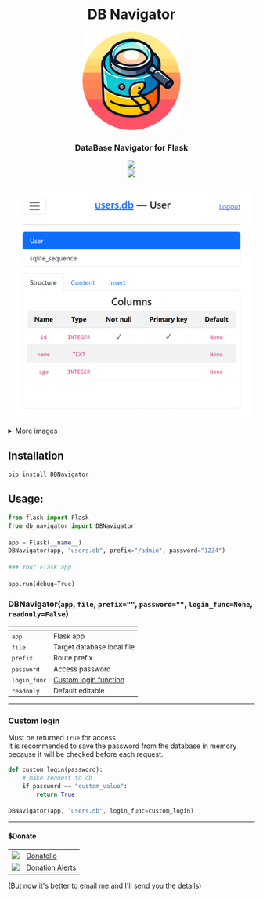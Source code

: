 <h1 align="center">DB Navigator</h1>
<p align="center">
    <img src="https://raw.githubusercontent.com/SuperZombi/DBNavigator/main/github/images/logo.png" width="200">
</p>
<h3 align="center">DataBase Navigator for Flask</h3>
<p align="center">
    <img src="https://shields.io/badge/version-v0.1.2-blue"></br>
    <a href="#donate"><img src="https://shields.io/badge/💲-Support_the_Project-green"></a>
</p>
<p align="center">
    <img width="500px" src="https://raw.githubusercontent.com/SuperZombi/DBNavigator/main/github/images/preview.png">
</p>

<details>
<summary>More images</summary>
<p align="center">
    <img width="500px" src="https://raw.githubusercontent.com/SuperZombi/DBNavigator/main/github/images/preview_dark.png"></br>
    <img width="500px" src="https://raw.githubusercontent.com/SuperZombi/DBNavigator/main/github/images/preview_edit.png"></br>
    <img width="500px" src="https://raw.githubusercontent.com/SuperZombi/DBNavigator/main/github/images/preview_sql.png">
</p>
</details>


## Installation
```
pip install DBNavigator
```

## Usage:
```python
from flask import Flask
from db_navigator import DBNavigator

app = Flask(__name__)
DBNavigator(app, "users.db", prefix="/admin", password="1234")

### Your Flask app

app.run(debug=True)
```

### DBNavigator(`app`, `file`, `prefix=""`, `password=""`, `login_func=None`, `readonly=False`)
| <!-- --> | <!-- --> |
|----------|----------|
| `app`    | Flask app |
| `file`   | Target database local file|
| `prefix`   | Route prefix |
| `password`   | Access password |
| `login_func`   | [Custom login function](#custom-login) |
| `readonly`   | Default editable |

<hr>

### Custom login
Must be returned `True` for access.<br>
It is recommended to save the password from the database in memory because it will be checked before each request.
```python
def custom_login(password):
	# make request to db
	if password == "custom_value":
		return True	

DBNavigator(app, "users.db", login_func=custom_login)
```


<hr>

#### 💲Donate

<table>
  <tr>
    <td>
       <img width="18px" src="https://www.google.com/s2/favicons?domain=https://donatello.to&sz=256">
    </td>
    <td>
      <a href="https://donatello.to/super_zombi">Donatello</a>
    </td>
  </tr>
  <tr>
    <td>
       <img width="18px" src="https://www.google.com/s2/favicons?domain=https://www.donationalerts.com&sz=256">
    </td>
    <td>
      <a href="https://www.donationalerts.com/r/super_zombi">Donation Alerts</a>
    </td>
  </tr>
</table>
    
(But now it's better to email me and I'll send you the details)
